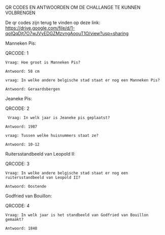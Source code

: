 QR CODES EN ANTWOORDEN OM DE CHALLANGE TE KUNNEN VOLBRENGEN

De qr codes zijn terug te vinden op deze link: https://drive.google.com/file/d/1-qoIQqDjt7O7wJVyEDGZMzvngAoouT1O/view?usp=sharing

Manneken Pis:


 QRCODE: 1
  
    Vraag: Hoe groot is Manneken Pis?
  
    Antwoord: 58 cm
    
    vraag: In welke andere belgische stad staat er nog een Manneken Pis?
  
    Antwoord: Geraardsbergen
    
 
Jeaneke Pis: 


  QRCODE: 2
  
     Vraag: In welk jaar is Jeaneke pis geplaatst?
  
    Antwoord: 1987 
    
    vraag: Tussen welke huisnummers staat ze?
  
    Antwoord: 10-12
    
    
Ruitersstandbeeld van Leopold II: 


  QRCODE: 3
  
    Vraag: In welke andere belgische stad staat er nog een ruitersstandbeeld van Leopold II?
  
    Antwoord: Oostende
    
Godfried van Bouillon: 


  QRCODE: 4
  
    Vraag: In welk jaar is het standbeeld van Godfried van Bouillon gemaakt?
  
    Antwoord: 1848
   
 
